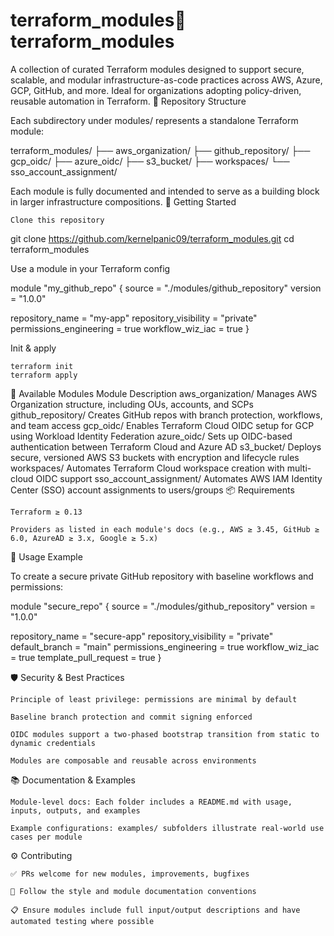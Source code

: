 # terraform_modules🌿 terraform_modules

A collection of curated Terraform modules designed to support secure, scalable, and modular infrastructure-as-code practices across AWS, Azure, GCP, GitHub, and more. Ideal for organizations adopting policy-driven, reusable automation in Terraform.
🧭 Repository Structure

Each subdirectory under modules/ represents a standalone Terraform module:

terraform_modules/
├── aws_organization/
├── github_repository/
├── gcp_oidc/
├── azure_oidc/
├── s3_bucket/
├── workspaces/
└── sso_account_assignment/

Each module is fully documented and intended to serve as a building block in larger infrastructure compositions.
🚀 Getting Started

    Clone this repository

git clone https://github.com/kernelpanic09/terraform_modules.git
cd terraform_modules

Use a module in your Terraform config

module "my_github_repo" {
  source  = "./modules/github_repository"
  version = "1.0.0"

  repository_name       = "my-app"
  repository_visibility = "private"
  permissions_engineering = true
  workflow_wiz_iac      = true
}

Init & apply

    terraform init
    terraform apply

🔐 Available Modules
Module	Description
aws_organization/	Manages AWS Organization structure, including OUs, accounts, and SCPs
github_repository/	Creates GitHub repos with branch protection, workflows, and team access
gcp_oidc/	Enables Terraform Cloud OIDC setup for GCP using Workload Identity Federation
azure_oidc/	Sets up OIDC-based authentication between Terraform Cloud and Azure AD
s3_bucket/	Deploys secure, versioned AWS S3 buckets with encryption and lifecycle rules
workspaces/	Automates Terraform Cloud workspace creation with multi-cloud OIDC support
sso_account_assignment/	Automates AWS IAM Identity Center (SSO) account assignments to users/groups
📦 Requirements

    Terraform ≥ 0.13

    Providers as listed in each module's docs (e.g., AWS ≥ 3.45, GitHub ≥ 6.0, AzureAD ≥ 3.x, Google ≥ 5.x)

📝 Usage Example

To create a secure private GitHub repository with baseline workflows and permissions:

module "secure_repo" {
  source  = "./modules/github_repository"
  version = "1.0.0"

  repository_name         = "secure-app"
  repository_visibility   = "private"
  default_branch          = "main"
  permissions_engineering = true
  workflow_wiz_iac        = true
  template_pull_request   = true
}

🛡️ Security & Best Practices

    Principle of least privilege: permissions are minimal by default

    Baseline branch protection and commit signing enforced

    OIDC modules support a two-phased bootstrap transition from static to dynamic credentials

    Modules are composable and reusable across environments

📚 Documentation & Examples

    Module-level docs: Each folder includes a README.md with usage, inputs, outputs, and examples

    Example configurations: examples/ subfolders illustrate real-world use cases per module

⚙️ Contributing

    ✅ PRs welcome for new modules, improvements, bugfixes

    🔄 Follow the style and module documentation conventions

    📋 Ensure modules include full input/output descriptions and have automated testing where possible